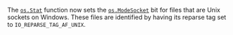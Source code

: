 The [`os.Stat`](/os#Stat) function now sets the [`os.ModeSocket`](/os#ModeSocket)
bit for files that are Unix sockets on Windows. These files are identified by
having its reparse tag set to `IO_REPARSE_TAG_AF_UNIX`.
